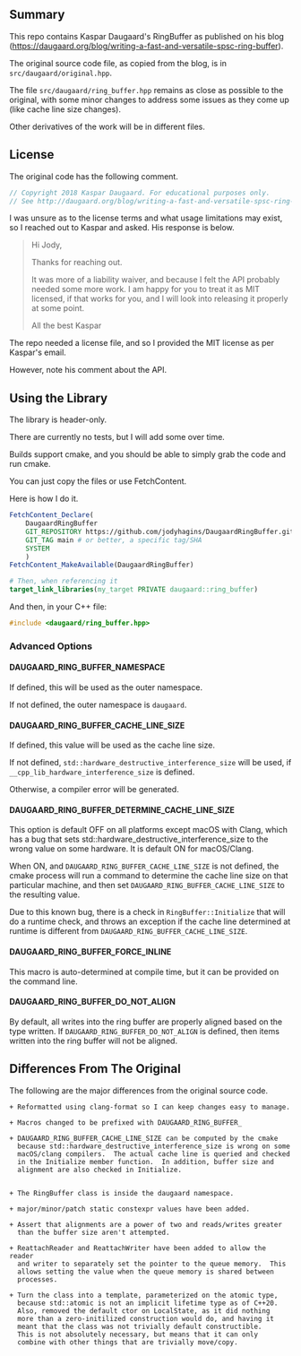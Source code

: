 
## Summary

This repo contains Kaspar Daugaard's RingBuffer as published on his blog 
(https://daugaard.org/blog/writing-a-fast-and-versatile-spsc-ring-buffer).

The original source code file, as copied from the blog, is in
`src/daugaard/original.hpp`.

The file `src/daugaard/ring_buffer.hpp` remains as close as possible to the
original, with some minor changes to address some issues as they come up
(like cache line size changes).

Other derivatives of the work will be in different files.

## License

The original code has the following comment.

```c++
// Copyright 2018 Kaspar Daugaard. For educational purposes only.
// See http://daugaard.org/blog/writing-a-fast-and-versatile-spsc-ring-buffer
```

I was unsure as to the license terms and what usage limitations may exist,
so I reached out to Kaspar and asked.  His response is below.

> Hi Jody,
> 
> Thanks for reaching out.
> 
> It was more of a liability waiver, and because I felt the API probably needed
> some more work. I am happy for you to treat it as MIT licensed, if that works
> for you, and I will look into releasing it properly at some point.
> 
> All the best
> Kaspar

The repo needed a license file, and so I provided the MIT license as per
Kaspar's email.

However, note his comment about the API.


## Using the Library

The library is header-only.

There are currently no tests, but I will add some over time.

Builds support cmake, and you should be able to simply grab the code and run cmake.

You can just copy the files or use FetchContent.

Here is how I do it.

```cmake
FetchContent_Declare(
    DaugaardRingBuffer
    GIT_REPOSITORY https://github.com/jodyhagins/DaugaardRingBuffer.git
    GIT_TAG main # or better, a specific tag/SHA
    SYSTEM
    )
FetchContent_MakeAvailable(DaugaardRingBuffer)

# Then, when referencing it
target_link_libraries(my_target PRIVATE daugaard::ring_buffer)
```

And then, in your C++ file:

```c++
#include <daugaard/ring_buffer.hpp>
```

### Advanced Options

#### DAUGAARD_RING_BUFFER_NAMESPACE

If defined, this will be used as the outer namespace.

If not defined, the outer namespace is `daugaard`.

#### DAUGAARD_RING_BUFFER_CACHE_LINE_SIZE

If defined, this value will be used as the cache line size.

If not defined, `std::hardware_destructive_interference_size` will be used,
if `__cpp_lib_hardware_interference_size` is defined.

Otherwise, a compiler error will be generated.

#### DAUGAARD_RING_BUFFER_DETERMINE_CACHE_LINE_SIZE

This option is default OFF on all platforms except macOS with Clang, which
has a bug that sets std::hardware_destructive_interference_size to the
wrong value on some hardware.  It is default ON for macOS/Clang.

When ON, and `DAUGAARD_RING_BUFFER_CACHE_LINE_SIZE` is not defined, the
cmake process will run a command to determine the cache line size on that
particular machine, and then set `DAUGAARD_RING_BUFFER_CACHE_LINE_SIZE`
to the resulting value.

Due to this known bug, there is a check in `RingBuffer::Initialize` that
will do a runtime check, and throws an exception if the cache line
determined at runtime is different from `DAUGAARD_RING_BUFFER_CACHE_LINE_SIZE`.

#### DAUGAARD_RING_BUFFER_FORCE_INLINE

This macro is auto-determined at compile time, but it can be provided on
the command line.

#### DAUGAARD_RING_BUFFER_DO_NOT_ALIGN

By default, all writes into the ring buffer are properly aligned based on
the type written.  If `DAUGAARD_RING_BUFFER_DO_NOT_ALIGN` is defined,
then items written into the ring buffer will not be aligned.


## Differences From The Original

The following are the major differences from the original source code.

    + Reformatted using clang-format so I can keep changes easy to manage.

    + Macros changed to be prefixed with DAUGAARD_RING_BUFFER_

    + DAUGAARD_RING_BUFFER_CACHE_LINE_SIZE can be computed by the cmake
      because std::hardware_destructive_interference_size is wrong on some
      macOS/clang compilers.  The actual cache line is queried and checked
      in the Initialize member function.  In addition, buffer size and
      alignment are also checked in Initialize.


    + The RingBuffer class is inside the daugaard namespace.

    + major/minor/patch static constexpr values have been added.

    + Assert that alignments are a power of two and reads/writes greater
      than the buffer size aren't attempted.

    + ReattachReader and ReattachWriter have been added to allow the reader
      and writer to separately set the pointer to the queue memory.  This
      allows setting the value when the queue memory is shared between
      processes.

    + Turn the class into a template, parameterized on the atomic type,
      because std::atomic is not an implicit lifetime type as of C++20.
      Also, removed the default ctor on LocalState, as it did nothing
      more than a zero-initilized construction would do, and having it
      meant that the class was not trivially default constructible.
      This is not absolutely necessary, but means that it can only
      combine with other things that are trivially move/copy.


